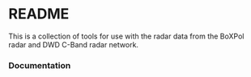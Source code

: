 # README #

This is a collection of tools for use with the radar data from the BoXPol radar and DWD C-Band radar network.

### Documentation ###
